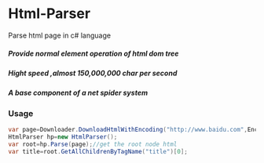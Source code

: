 # Html-Parser
Parse  html page in c# language
##### Provide normal element operation of html dom tree
##### Hight speed ,almost 150,000,000 char per second
##### A base component  of a net spider system


### Usage
``` c#
var page=Downloader.DownloadHtmlWithEncoding("http://www.baidu.com",Encoding.Utf8);
HtmlParser hp=new HtmlParser();
var root=hp.Parse(page);//get the root node html
var title=root.GetAllChildrenByTagName("title")[0];



